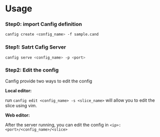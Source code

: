 # Usage

### Step0: import Canfig definition 
```bash
canfig create <config_name> -f sample.cand 
```

### Step1: Satrt Cafig Server 
```bash
canfig serve <config_name> -p <port>
```

### Step2: Edit the config
Canfig provide two ways to edit the config

**Local editor:**

run `canfig edit <config_name> -s <slice_name>` will allow you to edit the slice using vim.


**Web editor:**

After the server running, you can edit the config in `<ip>:<port>/<config_name>/<slice>`



